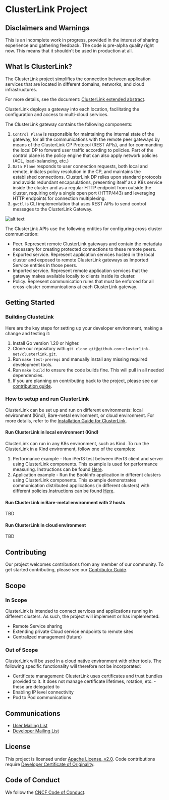 # ClusterLink Project

## Disclaimers and Warnings

This is an incomplete work in progress, provided in the interest of sharing experience
 and gathering feedback.
 The code is pre-alpha quality right now. This means that it shouldn't be used in
 production at all.

## What Is ClusterLink?

The ClusterLink project simplifies the connection between application services that are
 located in different domains, networks, and cloud infrastructures.

For more details, see the document: [ClusterLink extended abstract](docs/ClusteLink.pdf).

ClusterLink deploys a gateway into each location, facilitating the configuration and
 access to multi-cloud services.

The ClusterLink gateway contains the following components:

1. ```Control Plane``` is responsible for maintaining the internal state of the gateway,
 for all the communications with the remote peer gateways by means of the ClusterLink CP
 Protocol (REST APIs), and for commanding the local DP to forward user traffic according
 to policies.
 Part of the control plane is the policy engine that can also apply network policies
 (ACL, load-balancing, etc.)
1. ```Data Plane``` responds to user connection requests, both local and remote,
 initiates policy resolution in the CP, and maintains the established connections.
 ClusterLink DP relies upon standard protocols and avoids redundant encapsulations,
 presenting itself as a K8s service inside the cluster and as a regular HTTP endpoint
 from outside the cluster, requiring only a single open port (HTTP/443) and leveraging
 HTTP endpoints for connection multiplexing.
1. ```gwctl``` is CLI implementation that uses REST APIs to send control messages to the
 ClusterLink Gateway.

![alt text](./docs/clusterlink.png)

The ClusterLink APIs use the following entities for configuring cross cluster communication:

- Peer. Represent remote ClusterLink gateways and contain the metadata necessary for
 creating protected connections to these remote peers.
- Exported service. Represent application services hosted in the local cluster and
 exposed to remote ClusterLink gateways as Imported Service entities in those peers.
- Imported service. Represent remote application services that the gateway makes
 available locally to clients inside its cluster.
- Policy. Represent communication rules that must be enforced for all cross-cluster
 communications at each ClusterLink gateway.

## Getting Started

### Building ClusteLink

<!-- We have a [tutorial](TODO missing link) that walks you through setting up your developer
 environment, making a change and testing it.-->

Here are the key steps for setting up your developer environment, making a change and testing it:

1. Install Go version 1.20 or higher.
1. Clone our repository with `git clone git@github.com:clusterlink-net/clusterlink.git`.
1. Run `make test-prereqs` and manually install any missing required development tools.
1. Run `make build` to ensure the code builds fine. This will pull in all needed
 dependencies.
1. If you are planning on contributing back to the project, please see our
 [contribution guide](CONTRIBUTING.md).

### How to setup and run ClusterLink

ClusterLink can be set up and run on different environments: local environment (Kind),
 Bare-metal environment, or cloud environment. For more details, refer to the [Installation Guide for ClusterLink](docs/installation.md).

#### Run ClusterLink in local environment (Kind)

ClusterLink can run in any K8s environment, such as Kind.
 To run the ClusterLink in a Kind environment, follow one of the examples:

1. Performance example - Run iPerf3 test between iPerf3 client and server using ClusterLink
 components. This example is used for performance measuring. Instructions can be found
 [Here](demos/iperf3/kind/README.md).
1. Application example - Run the BookInfo application in different clusters using ClusterLink
 components. This example demonstrates communication distributed applications (in different
 clusters) with different policies.Instructions can be found [Here](demos/bookinfo/kind/README.md).

#### Run ClusterLink in Bare-metal environment with 2 hosts

TBD

#### Run ClusterLink in cloud environment

TBD

## Contributing

Our project welcomes contributions from any member of our community. To get
 started contributing, please see our [Contributor Guide](CONTRIBUTING.md).

## Scope

### In Scope

ClusterLink is intended to connect services and applications running in different clusters.
 As such, the project will implement or has implemented:

- Remote Service sharing
- Extending private Cloud service endpoints to remote sites
- Centralized management (future)

### Out of Scope

ClusterLink will be used in a cloud native environment with other
 tools. The following specific functionality will therefore not be incorporated:

- Certificate management: ClusterLink uses certificates and trust bundles provided to
 it. It does not manage certificate lifetimes, rotation, etc. - these are delegated to
- Enabling IP level connectivity
- Pod to Pod communications

## Communications

<!-- Fill in the communications channels you actually use.  These should all be public
 channels anyone can join, and there should be several ways that users and contributors
 can reach project maintainers. If you have recurring/regular meetings, list those or a
 link to a publicly-readable calendar so that prospective contributors know when and 
 where to engage with you. -->

- [User Mailing List](https://groups.google.com/g/clusterlink-users)
- [Developer Mailing List](https://groups.google.com/g/clusterlink-dev)
<!--
- Slack Channel:
- Public Meeting Schedule and Links:
- Social Media:
- Other Channel(s), If Any:
 -->

<!--
## Resources

[TODO: Add links to other helpful information (roadmap, docs, website, etc.)]
-->

## License

This project is licensed under [Apache License, v2.0](LICENSE).
 Code contributions require [Developer Certificate of Originality](CONTRIBUTING.md#developer-certificate-of-origin).

## Code of Conduct

We follow the [CNCF Code of Conduct](CODE_OF_CONDUCT.md).
